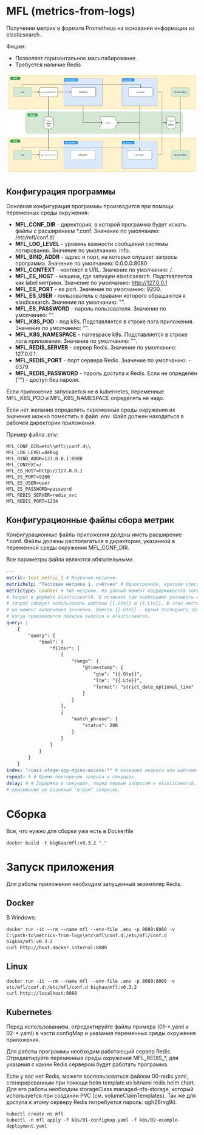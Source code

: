 # MFL (metrics-from-logs) 
Получении метрик в формате Prometheus на основании информации из elasticsearch.

Фишки:
* Позволяет горизонтальное масштабирование.
* Требуется наличие Redis

![schema](images/scheme1.png)

## Конфигурация программы

Основная конфигурация программы производится при помощи переменных среды окружения:

* **MFL_CONF_DIR** - директория, в которой программа будет искать файлы с расширением *.conf. Значение по умолчанию: /etc/mfl/conf.d/
* **MFL_LOG_LEVEL**  - уровень важности сообщений системы логирования. Значение по умолчанию: info.
* **MFL_BIND_ADDR** - адрес и порт, на которых слушает запросы программа. Значение по умолчанию: 0.0.0.0:8080
* **MFL_CONTEXT** - контекст в URL. Значение по умолчанию: /.
* **MFL_ES_HOST** - машина, где запущен elasticsearch. Подставляется как label метрики. Значение по умолчанию: http://127.0.0.1
* **MFL_ES_PORT** - es port. Значение по умолчанию: 9200.
* **MFL_ES_USER** - пользователь с правами которого обращаются к elasticsearch. Значение по умолчанию: "".
* **MFL_ES_PASSWORD** - пароль пользователя. Значение по умолчанию: "".
* **MFL_K8S_POD** - под k8s. Подставляется в строке лога приложения. Значение по умолчанию: "".
* **MFL_K8S_NAMESPACE** - namespace k8s. Подставляется в строке лога приложения. Значение по умолчанию: "".
* **MFL_REDIS_SERVER** - сервер Redis. Значение по умолчанию: 127.0.0.1.
* **MFL_REDIS_PORT** - порт сервера Redis. Значение по умолчанию: - 6379.
* **MFL_REDIS_PASSWORD** - пароль доступа к Redis. Если не определён ("") - доступ без пароля.

Если приложение запускается не в kubernetes, переменные MFL_K8S_POD и MFL_K8S_NAMESPACE определять не надо.

Если нет желания определять переменные среды окружения их значения можно поместить в файл .env. Файл должен находиться в рабочей директории приложения.

Пример файла .env:

```
MFL_CONF_DIR=etc\\mfl\\conf.d\\
MFL_LOG_LEVEL=debug
MFL_BIND_ADDR=127.0.0.1:8080
MFL_CONTEXT=/
MFL_ES_HOST=http://127.0.0.1
MFL_ES_PORT=9200
MFL_ES_USER=user
MFL_ES_PASSWORD=password
MFL_REDIS_SERVER=redis_svc
MFL_REDIS_PORT=1234
```

## Конфигурационные файлы сбора метрик

Конфигурационные файлы приложения долдны иметь расширение *.conf. Файлы должны располагаться в директории, указанной в переменной
среды окружения MFL_CONF_DIR.

Все параметры файла являются обязательными.

```yaml
---
metric: test_metric_1 # Название метрики. 
metrichelp: "Тестовая метрика 1, счётчик" # Однострочное, краткое описание метрики.
metrictype: counter # Тип метрики. На данный момент поддерживается только тип counter.
# Запрос в формате elasticsearch. В позициях где необходимо указывать время, ограничивающее
# запрос следует использовать шаблоны {{.Gte}} и {{.Lte}}. В этих местах приложение подставит необходимые 
# на момент выполнения значения. Вместо {{.Gte}} - время последнего запроса. Вместо {{.Lte}} - время,
# когда производится посылка запроса к elasticsearch. 
query: |    
    {     
        "query": {
            "bool": {
                "filter": [
                    {
                        "range": {
                            "@timestamp": {
                                "gte": "{{.Gte}}",
                                "lte": "{{.Lte}}",
                                "format": "strict_date_optional_time"
                            }
                        }
                    },
                    {
                        "match_phrase": {
                            "status": 200
                        }
                    }
                ]
            }
        }
    }
index: "/oasi-stage-app-nginx-access-*" # Название индекса или шаблона.
repeat: 5 # Время повторение запроса в секундах.
delay: 4 # Задержка в секундах, перед первым запросом к elasticsearch. Необходимо для того, что бы при включении
# приложения не возникал "штром" запросов.
```

# Сборка

Все, что нужно для сборки уже есть в Dockerfile

    docker build -t bigkaa/mfl:v0.3.2 "."

# Запуск приложения

Для работы приложения необходим запущенный экземпляр Redis.
## Docker

В Windows:

    docker run -it --rm --name mfl --env-file .env -p 8080:8080 -v C:\path-to\metrics-from-logs\etc\mfl\conf.d:/etc/mfl/conf.d bigkaa/mfl:v0.3.2
    curl http://host.docker.internal:8080

## Linux
    docker run -it --rm --name mfl --env-file .env -p 8080:8080 -v etc/mfl/conf.d:/etc/mfl/conf.d bigkaa/mfl:v0.3.2
    curl http://localhost:8080

## Kubernetes

Перед использованием, отредактируйте файлы примера (01-\*.yaml и 02-*.yaml) в части configMap и указания переменных среды окружения приложения.

Для работы программы необходим работающий сервер Redis. Отредактируйте переменные среды окружения MFL_REDIS_*, для
указания с каким Redis сервером будет работать программа.

Если у вас нет Redis, можете воспользоваться файлом 00-redis.yaml, сгенерированным при помощи helm template из bitnami redis helm
chart. Для его работы необходим storageClass managed-nfs-storage, который используется при создании PVC (см. volumeClaimTemplates).
Так же для доступа к этому серверу Redis потребуется пароль: qgh26rvg9it.  

    kubectl create ns mfl
    kubectl -n mfl apply -f k8s/01-configmap.yaml -f k8s/02-example-deployment.yaml

